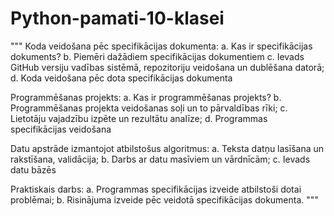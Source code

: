 # Python-pamati-10-klasei
"""
Koda veidošana pēc specifikācijas dokumenta:
a.	Kas ir specifikācijas dokuments?
b.	Piemēri dažādiem specifikācijas dokumentiem
c.	Ievads GitHub versiju vadības sistēmā, repozitoriju veidošana un dublēšana datorā;
d.	Koda veidošana pēc dota specifikācijas dokumenta

Programmēšanas projekts:
a. Kas ir programmēšanas projekts?
b. Programmēšanas projekta veidošanas soļi un to pārvaldības rīki;
c. Lietotāju vajadzību izpēte un rezultātu analīze;
d. Programmas specifikācijas veidošana


Datu apstrāde izmantojot atbilstošus algoritmus:
a. Teksta datņu lasīšana un rakstīšana, validācija;
b. Darbs ar datu masīviem un vārdnīcām;
c. Ievads datu bāzēs 

Praktiskais darbs:
a. Programmas specifikācijas izveide atbilstoši dotai problēmai;
b. Risinājuma izveide pēc veidotā specifikācijas dokumenta.
"""
